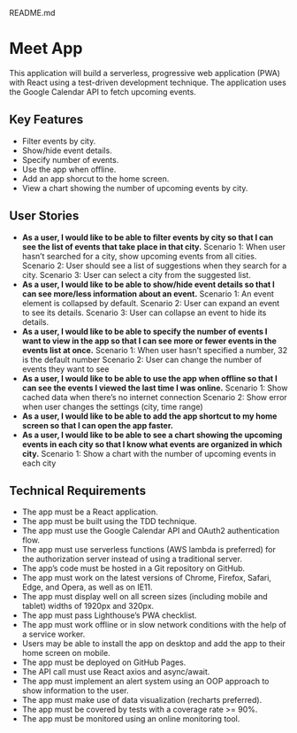 README.md
# Meet App

This application will build a serverless, progressive web application (PWA) with React using a test-driven development technique. 
The application uses the Google Calendar API to fetch upcoming events.

## Key Features

* Filter events by city.
* Show/hide event details.
* Specify number of events.
* Use the app when offline.
* Add an app shorcut to the home screen.
* View a chart showing the number of upcoming events by city.

## User Stories

* **As a user, I would like to be able to filter events by city so that I can see the list of events that
take place in that city.**
  Scenario 1: When user hasn’t searched for a city, show upcoming events from all cities.
  Scenario 2: User should see a list of suggestions when they search for a city.
  Scenario 3: User can select a city from the suggested list.
* **As a user, I would like to be able to show/hide event details so that I can see more/less
information about an event.**
  Scenario 1: An event element is collapsed by default.
  Scenario 2: User can expand an event to see its details.
  Scenario 3: User can collapse an event to hide its details.
* **As a user, I would like to be able to specify the number of events I want to view in the app so
that I can see more or fewer events in the events list at once.**
  Scenario 1: When user hasn’t specified a number, 32 is the default number
  Scenario 2: User can change the number of events they want to see
* **As a user, I would like to be able to use the app when offline so that I can see the events I
viewed the last time I was online.**
  Scenario 1: Show cached data when there’s no internet connection
  Scenario 2: Show error when user changes the settings (city, time range)
* **As a user, I would like to be able to add the app shortcut to my home screen so that I can
open the app faster.**
* **As a user, I would like to be able to see a chart showing the upcoming events in each city so
that I know what events are organized in which city.**
  Scenario 1: Show a chart with the number of upcoming events in each city

## Technical Requirements

* The app must be a React application.
* The app must be built using the TDD technique.
* The app must use the Google Calendar API and OAuth2 authentication flow. 
* The app must use serverless functions (AWS lambda is preferred) for the authorization server
instead of using a traditional server.
* The app’s code must be hosted in a Git repository on GitHub.
* The app must work on the latest versions of Chrome, Firefox, Safari, Edge, and Opera, as well
as on IE11.
* The app must display well on all screen sizes (including mobile and tablet) widths of 1920px
and 320px.
* The app must pass Lighthouse’s PWA checklist.
* The app must work offline or in slow network conditions with the help of a service worker.
* Users may be able to install the app on desktop and add the app to their home screen on
mobile.
* The app must be deployed on GitHub Pages.
* The API call must use React axios and async/await.
* The app must implement an alert system using an OOP approach to show information to the
user.
* The app must make use of data visualization (recharts preferred).
* The app must be covered by tests with a coverage rate >= 90%.
* The app must be monitored using an online monitoring tool.






